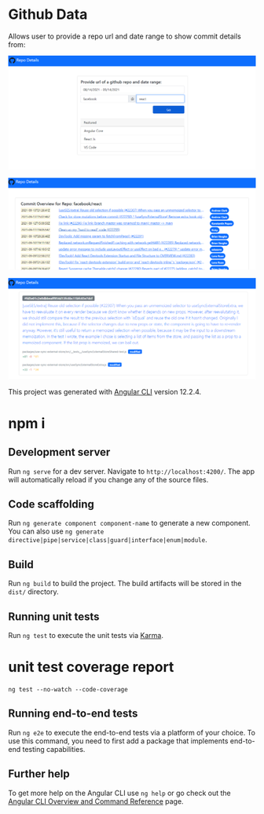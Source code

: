 # Github Data
Allows user to provide a repo url and date range to show commit details from:

![Repo and range selector](./repo-selector.png "landing page")

![List of commits](./overview.png "commits")

![Commit Details](./details.png "details")


This project was generated with [Angular CLI](https://github.com/angular/angular-cli) version 12.2.4.

# npm i

## Development server

Run `ng serve` for a dev server. Navigate to `http://localhost:4200/`. The app will automatically reload if you change any of the source files.

## Code scaffolding

Run `ng generate component component-name` to generate a new component. You can also use `ng generate directive|pipe|service|class|guard|interface|enum|module`.

## Build

Run `ng build` to build the project. The build artifacts will be stored in the `dist/` directory.

## Running unit tests

Run `ng test` to execute the unit tests via [Karma](https://karma-runner.github.io).

# unit test coverage report

`ng test --no-watch --code-coverage`


## Running end-to-end tests

Run `ng e2e` to execute the end-to-end tests via a platform of your choice. To use this command, you need to first add a package that implements end-to-end testing capabilities.

## Further help

To get more help on the Angular CLI use `ng help` or go check out the [Angular CLI Overview and Command Reference](https://angular.io/cli) page.
